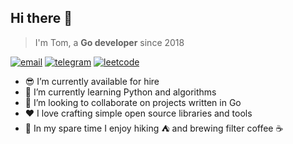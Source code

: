 ## Hi there 👋

> I'm Tom, a **Go developer** since 2018

[![email](https://img.shields.io/badge/✉️-Email-lightgrey)](mailto:tom@junk1tm.me)
[![telegram](https://img.shields.io/badge/Telegram-2CA5E0?logo=telegram&logoColor=white)](https://t.me/junk1tm)
[![leetcode](https://img.shields.io/badge/LeetCode-FFA116?logo=leetcode&logoColor=black)](https://leetcode.com/junk1tm)

- 😎 I’m currently available for hire
- 📖 I’m currently learning Python and algorithms
- 🤝 I’m looking to collaborate on projects written in Go
- ❤️ I love crafting simple open source libraries and tools
- 💬 In my spare time I enjoy hiking ⛺ and brewing filter coffee ☕
